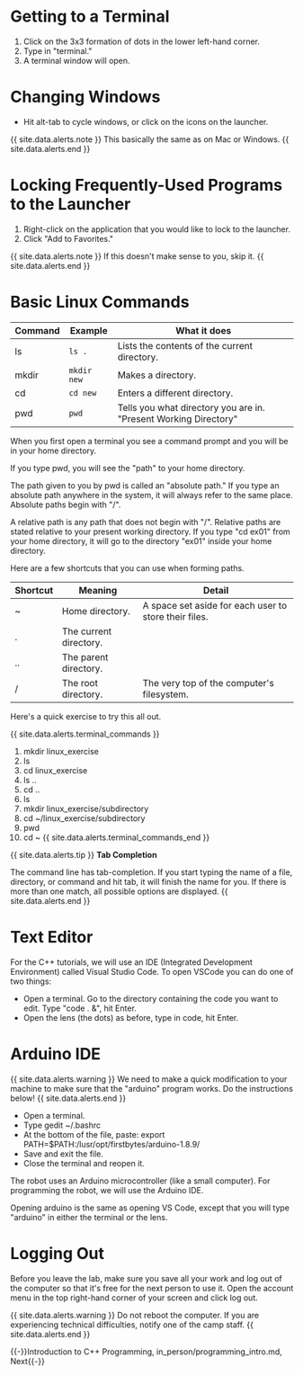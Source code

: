 # Getting to a Terminal

1. Click on the 3x3 formation of dots in the lower left-hand corner.
2. Type in "terminal."
3. A terminal window will open.

# Changing Windows

* Hit alt-tab to cycle windows, or click on the icons on the launcher.

{{ site.data.alerts.note }}
This basically the same as on Mac or Windows.
{{ site.data.alerts.end }}

# Locking Frequently-Used Programs to the Launcher

1. Right-click on the application that you would like to lock to the launcher.
2. Click "Add to Favorites."

{{ site.data.alerts.note }}
If this doesn't make sense to you, skip it.
{{ site.data.alerts.end }}


# Basic Linux Commands

Command | Example | What it does
------- | ------- | ------------
ls | `ls .` | Lists the contents of the current directory.
mkdir | `mkdir new` | Makes a directory.
cd | `cd new` | Enters a different directory.
pwd | `pwd` | Tells you what directory you are in. "Present Working Directory"

When you first open a terminal you see a command prompt and you will be in your home directory.

If you type pwd, you will see the "path" to your home directory.

The path given to you by pwd is called an "absolute path." If you type an absolute path anywhere in the system, it will always refer to the same place. Absolute paths begin with "/".

A relative path is any path that does not begin with "/". Relative paths are stated relative to your present working directory. If you type "cd ex01" from your home directory, it will go to the directory "ex01" inside your home directory.

Here are a few shortcuts that you can use when forming paths.

 Shortcut | Meaning | Detail 
 ------- | ------- | ------
 ~     | Home directory.            | A space set aside for each user to store their files. 
 .     | The current directory.     |                                                       
 ..    | The parent directory.      |                                                       
 /     | The root directory.        | The very top of the computer's filesystem.            

Here's a quick exercise to try this all out.

{{ site.data.alerts.terminal_commands }}
1. mkdir linux_exercise
2. ls
3. cd linux_exercise
4. ls ..
5. cd ..
6. ls
7. mkdir linux_exercise/subdirectory
8. cd ~/linux_exercise/subdirectory
9. pwd
10. cd ~
{{ site.data.alerts.terminal_commands_end }}

{{ site.data.alerts.tip }}
**Tab Completion**

The command line has tab-completion. If you start typing the name of a file, directory, or command and hit tab, it will finish the name for you. If there is more than one match, all possible options are displayed.
{{ site.data.alerts.end }}

# Text Editor

For the C++ tutorials, we will use an IDE (Integrated Development Environment) called Visual Studio Code.
To open VSCode you can do one of two things:

* Open a terminal. Go to the directory containing the code you want to edit. Type "code . &", hit Enter. 
* Open the lens (the dots) as before, type in code, hit Enter.

# Arduino IDE

{{ site.data.alerts.warning }}
We need to make a quick modification to your machine to make sure that the "arduino" program works. Do the instructions below!
{{ site.data.alerts.end }}

* Open a terminal.
* Type gedit ~/.bashrc
* At the bottom of the file, paste: export PATH=$PATH:/lusr/opt/firstbytes/arduino-1.8.9/
* Save and exit the file.
* Close the terminal and reopen it.

The robot uses an Arduino microcontroller (like a small computer). For programming the robot, we will use the Arduino IDE.

Opening arduino is the same as opening VS Code, except that you will type "arduino" in either the terminal or the lens.


# Logging Out

Before you leave the lab, make sure you save all your work and log out of the computer so that it's free for the next person to use it. Open the account menu in the top right-hand corner of your screen and click log out.

{{ site.data.alerts.warning }}
Do not reboot the computer. If you are experiencing technical difficulties, notify one of the camp staff.
{{ site.data.alerts.end }}

{{-}}Introduction to C++ Programming, in_person/programming_intro.md, Next{{-}}
